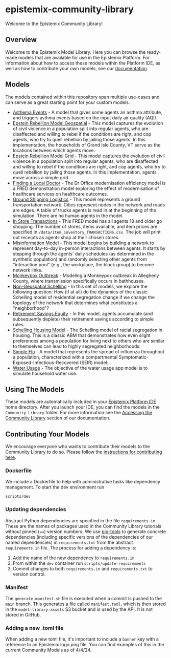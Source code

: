 # epistemix-community-library

Welcome to the Epistemix Community Library!

## Overview
Welcome to the Epistemix Model Library. Here you can browse the ready-made models that are available for use in the Epistemix Platform. For information about how to access these models within the Platform IDE, as well as how to contribute your own models, see our [documentation](https://docs.epistemix.com).

## Models
The models contained within this repository span multiple use-cases and can serve as a great starting point for your custom models.

* [Asthema Events](Asthma-Events/README.md) - A model that gives some agents an asthma attribute, and triggers asthma events based on the input daily air quality (AQI). 
* [Epstein Rebellion Model Geospatial](Epstein-Rebellion-Model-Geospatial/README.md) - This model captures the evolution of civil violence in a population split into regular agents, who are disaffected and willing to rebel if the conditions are right, and cop agents, who try to quell rebellion by jailing those agents. In this implementation, the households of Grand Isle County, VT serve as the locations between which agents move.
* [Epstein Rebellion Model Grid](Epstein-Rebellion-Model-Grid/README.md) - This model captures the evolution of civil violence in a population split into regular agents, who are disaffected and willing to rebel if the conditions are right, and cop agents, who try to quell rebellion by jailing those agents. In this implementation, agents move across a simple grid.
* [Finding a Local Doctor](Finding-a-Local-Doctor/README.md) - The Dr Office modernisation efficiency model is a FRED demonstration model exploring the effect of modernisation of healthcare services on healthcare outcomes.
* [Ground Shipping Logistics](Ground-Shipping-Logistics/README.md) - This model represents a ground transportation network. Cities represent nodes in the network and roads are edges. A table of trucks agents is read in at the beginning of the simulation. There are no human agents in the model. 
* [In Store Transactions](In-Store-Transactions/README.md) - This FRED model has all agents 18 and older go shopping. The number of stores,  items available, and item prices are specified in `/data/item_inventory_TRANSACTIONS.csv`. The job will print out receipts as agents shop at their chosen stores.
* [Misinformation Model](Misinformation-Model/README.md) - This model begins by building a network to represent day-to-day in-person interactions between agents. It starts by stepping through the agents' daily schedules (as determined in the synthetic population) and randomly selecting other agents from "interaction pool" (e.g., the workplace, the block group) to become network links. 
* [Monkeypox Outbreak](Monkeypox-Outbreak/README.md) - Modeling a Monkeypox outbreak in Allegheny County, where transmission specifically occurs in bathhouses.
* [Non-Geospatial Schelling](Non-Geospatial-Schelling/README.md) - In this set of models, we explore the following question: How (if at all) do the dynamics of the classic Schelling model of residential segregation change if we change the topology of the network that determines what constitutes a "neighborhood"?
* [Retirement Savings Equity](Retirement-Savings-Equity/README.md) - In this model, agents accumulate (and subsequently deplete) their retirement savings according to simple rules. 
* [Schelling Housing Model](Schelling-Housing-Model/README.md) - The Schelling model of racial segregation in housing. This is a classic ABM that demonstrates how even slight preferences among a population for living next to others who are similar to themselves can lead to highly segregated neighborhoods.
* [Simple Flu](Simple-Flu/README.md) - A model that represents the spread of influenza throughout a population, characterized with a compartmental Symptomatic-Exposed-Infectious-Recovered (SEIR) model.
* [Water Usage](Water-Usage/README.md) - The objective of the water usage app model is to simulate household water use.


## Using The Models
These models are automatically included in your [Epistemix Platform IDE](https://docs.epistemix.com/platform/getting-started/#platform-ide) home directory. After you launch your IDE, you can find the models in the `Community Library` folder. For more information see the [Accessing the Community Library](https://docs.epistemix.com/platform/community-library/#accessing-the-community-library) section of our documentation.

## Contributing Your Models
We encourage everyone who wants to contribute their models to the Community Library to do so. Please follow the [instructions for contributing here](https://docs.epistemix.com/platform/community-library/#library-submission-guidelines).

### Dockerfile

We include a Dockerfile to help with administrative tasks like dependency
management. To start the dev environment run

```shell
scripts/dev
```

### Updating dependencies

Abstract Python dependencies are specified in the file `requirements.in`. These
are the names of packages used in the Community Library tutorials without pinned
(`==`) version numbers. We use [pip-tools](https://github.com/jazzband/pip-tools)
to generate concrete dependencies (including specific versions of the
dependencies of our named dependencies) in `requirements.txt` from the abstract
`requirements.in` file. The process for adding a dependency is:

1. Add the name of the new dependency to `requirements.in`
2. From within the `dev` container run `scripts/update-requirements`
3. Commit changes to both `requirements.in` and `requirements.txt` to version
   control.

### Manifest

The `generate-manifest.sh` file is executed when a commit is pushed to the `main` branch. This generates a file called `manifest.toml`, which is then stored in the `model-library-assets` S3 bucket and is used by the API. It is not stored in GitHub.

### Adding a new .toml file

When adding a new toml file, it's important to include a `banner` key with a reference to an Epistemix logo png file.  You can find examples of this in the current Community Models as of 4/4/24. 